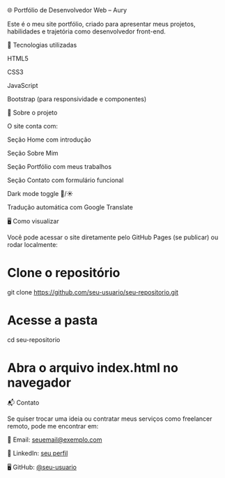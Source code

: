 🌐 Portfólio de Desenvolvedor Web – Aury

Este é o meu site portfólio, criado para apresentar meus projetos, habilidades e trajetória como desenvolvedor front-end.

🚀 Tecnologias utilizadas

HTML5

CSS3

JavaScript

Bootstrap (para responsividade e componentes)

📖 Sobre o projeto

O site conta com:

Seção Home com introdução

Seção Sobre Mim

Seção Portfólio com meus trabalhos

Seção Contato com formulário funcional

Dark mode toggle 🌙/☀️

Tradução automática com Google Translate

🖥️ Como visualizar

Você pode acessar o site diretamente pelo GitHub Pages (se publicar) ou rodar localmente:

# Clone o repositório
git clone https://github.com/seu-usuario/seu-repositorio.git

# Acesse a pasta
cd seu-repositorio

# Abra o arquivo index.html no navegador

📬 Contato

Se quiser trocar uma ideia ou contratar meus serviços como freelancer remoto, pode me encontrar em:

📧 Email: seuemail@exemplo.com

💼 LinkedIn: [seu perfil](https://www.linkedin.com/in/auridineilima/)

🖥️ GitHub: [@seu-usuario](https://github.com/AuridineiLima)
